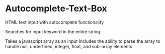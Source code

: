# Autocomplete-Text-Box
HTML text input with autocomplete functionality

Searches for input keyword in the entire string

Takes a javascript array as an input
Includes the ability to parse the array to handle null, underfined, integer, float, and sub-array elements
